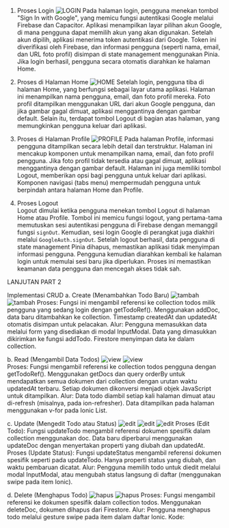 1. Proses Login 
![LOGIN](login.png)
Pada halaman login, pengguna menekan tombol "Sign In with Google", yang memicu fungsi autentikasi Google melalui Firebase dan Capacitor. Aplikasi menampilkan layar pilihan akun Google, di mana pengguna dapat memilih akun yang akan digunakan. Setelah akun dipilih, aplikasi menerima token autentikasi dari Google. Token ini diverifikasi oleh Firebase, dan informasi pengguna (seperti nama, email, dan URL foto profil) disimpan di state management menggunakan Pinia. Jika login berhasil, pengguna secara otomatis diarahkan ke halaman Home.

2. Proses di Halaman Home
![HOME](home.png)
Setelah login, pengguna tiba di halaman Home, yang berfungsi sebagai layar utama aplikasi. Halaman ini menampilkan nama pengguna, email, dan foto profil mereka. Foto profil ditampilkan menggunakan URL dari akun Google pengguna, dan jika gambar gagal dimuat, aplikasi menggantinya dengan gambar default. Selain itu, terdapat tombol Logout di bagian atas halaman, yang memungkinkan pengguna keluar dari aplikasi. 

3. Proses di Halaman Profile 
![PROFILE](profile.png) 
Pada halaman Profile, informasi pengguna ditampilkan secara lebih detail dan terstruktur. Halaman ini mencakup komponen untuk menampilkan nama, email, dan foto profil pengguna. Jika foto profil tidak tersedia atau gagal dimuat, aplikasi menggantinya dengan gambar default. Halaman ini juga memiliki tombol Logout, memberikan opsi bagi pengguna untuk keluar dari aplikasi. Komponen navigasi (tabs menu) mempermudah pengguna untuk berpindah antara halaman Home dan Profile.

4. Proses Logout  
Logout dimulai ketika pengguna menekan tombol Logout di halaman Home atau Profile. Tombol ini memicu fungsi logout, yang pertama-tama memutuskan sesi autentikasi pengguna di Firebase dengan memanggil fungsi `signOut`. Kemudian, sesi login Google di perangkat juga diakhiri melalui `GoogleAuth.signOut`. Setelah logout berhasil, data pengguna di state management Pinia dihapus, memastikan aplikasi tidak menyimpan informasi pengguna. Pengguna kemudian diarahkan kembali ke halaman login untuk memulai sesi baru jika diperlukan. Proses ini memastikan keamanan data pengguna dan mencegah akses tidak sah. 


LANJUTAN PART 2

Implementasi CRUD
a. Create (Menambahkan Todo Baru)
![tambah](tambahdata.png) 
![tambah](alerttambah.png) 
Proses:
Fungsi ini mengambil referensi ke collection todos milik pengguna yang sedang login dengan getTodoRef().
Menggunakan addDoc, data baru ditambahkan ke collection.
Timestamp createdAt dan updatedAt otomatis disimpan untuk pelacakan.
Alur:
Pengguna memasukkan data melalui form yang disediakan di modal InputModal.
Data yang dimasukkan dikirimkan ke fungsi addTodo.
Firestore menyimpan data ke dalam collection.

b. Read (Mengambil Data Todos)
![view](setelahlogin.png)
![view](adadatanya.png)  
Proses:
Fungsi mengambil referensi ke collection todos pengguna dengan getTodoRef().
Menggunakan getDocs dan query orderBy untuk mendapatkan semua dokumen dari collection dengan urutan waktu updatedAt terbaru.
Setiap dokumen dikonversi menjadi objek JavaScript untuk ditampilkan.
Alur:
Data todo diambil setiap kali halaman dimuat atau di-refresh (misalnya, pada ion-refresher).
Data ditampilkan pada halaman menggunakan v-for pada Ionic List.

c. Update (Mengedit Todo atau Status)
![edit](editdata.png) 
![edit](editklik.png) 
![edit](complete.png) 
Proses (Edit Todo):
Fungsi updateTodo mengambil referensi dokumen spesifik dalam collection menggunakan doc.
Data baru diperbarui menggunakan updateDoc dengan menyertakan properti yang diubah dan updatedAt.
Proses (Update Status):
Fungsi updateStatus mengambil referensi dokumen spesifik seperti pada updateTodo.
Hanya properti status yang diubah, dan waktu pembaruan dicatat.
Alur:
Pengguna memilih todo untuk diedit melalui modal InputModal, atau mengubah status langsung di daftar (menggunakan swipe pada item Ionic).

    
d. Delete (Menghapus Todo)
![hapus](hapusklik.png) 
![hapus](hapusjadi.png) 
Proses:
Fungsi mengambil referensi ke dokumen spesifik dalam collection todos.
Menggunakan deleteDoc, dokumen dihapus dari Firestore.
Alur:
Pengguna menghapus todo melalui gesture swipe pada item dalam daftar Ionic.
Kode:
